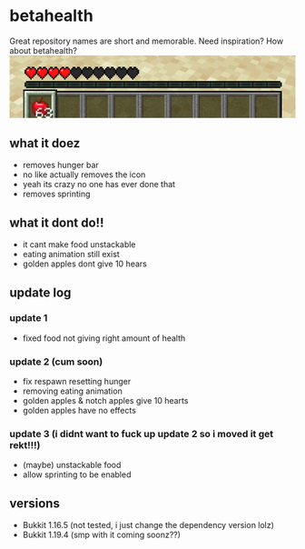 # betahealth
Great repository names are short and memorable. Need inspiration? How about betahealth?<br>
![](hotbar.PNG)

## what it doez
* removes hunger bar
* no like actually removes the icon
* yeah its crazy no one has ever done that
* removes sprinting
## what it dont do!!
* it cant make food unstackable
* eating animation still exist
* golden apples dont give 10 hears
## update log
### update 1
* fixed food not giving right amount of health
### update 2 (cum soon)
* fix respawn resetting hunger
* removing eating animation
* golden apples & notch apples give 10 hearts
* golden apples have no effects
### update 3 (i didnt want to fuck up update 2 so i moved it get rekt!!!)
* (maybe) unstackable food
* allow sprinting to be enabled
## versions
* Bukkit 1.16.5 (not tested, i just change the dependency version lolz)
* Bukkit 1.19.4 (smp with it coming soonz??)

